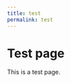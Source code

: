 ```yaml
---
title: test
permalink: test
---
```


# Test page

This is a ﻿‌​‌​‌​​⁠‌‌​‌​​​⁠‌‌​‌​​‌⁠‌‌‌​​‌‌⁠‌​​​​​⁠‌‌​‌​​‌⁠‌‌‌​​‌‌⁠‌​​​​​⁠‌‌​​​​‌⁠‌​​​​​⁠‌‌‌​​‌‌⁠‌‌​​‌​‌⁠‌‌​​​‌‌⁠‌‌‌​​‌​⁠‌‌​​‌​‌⁠‌‌‌​‌​​⁠‌​​​​​⁠‌‌​‌‌​‌⁠‌‌​​‌​‌⁠‌‌‌​​‌‌⁠‌‌‌​​‌‌⁠‌‌​​​​‌⁠‌‌​​‌‌‌⁠‌‌​​‌​‌⁠‌​‌‌‌​⁠‌‌​‌⁠‌​‌​﻿test page.